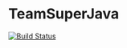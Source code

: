 # TeamSuperJava
[![Build Status](https://travis-ci.com/zakariaAza/TeamSJ-4A.svg?branch=master)](https://travis-ci.com/zakariaAza/TeamSJ-4A)
